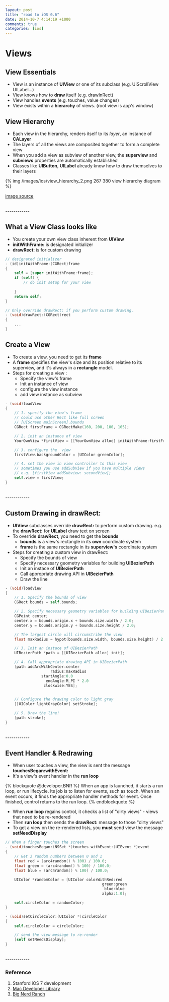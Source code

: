 ```yaml
---
layout: post
title: "road to iOS 0.6"
date: 2014-10-7 4:14:19 +1000
comments: true
categories: [ios]
---
```


# Views

## View Essentials
- View is an instance of **UIView** or one of its subclass (e.g. UIScrollView UILabel...)
- View knows how to **draw** itself (e.g. drawInRect)
- View handles **events** (e.g. touches, value changes)
- View exists within a **hierarchy** of views. (root view is app's window)

<!--more-->

## View Hierarchy
- Each view in the hierarchy, renders itself to its *layer*, an instance of **CALayer**
- The layers of all the views are composited together to form a complete view
- When you add a view as subview of another view, the **superview** and **subviews**  properties are automatically established
- Classes like **UIButton**, **UILabel** already know how to draw themselves to their layers

{% img /images/ios/view_hierarchy_2.png 267 380 view hierarchy diagram %}

[image source](http://photosynthesiis.github.io/blog/2014/03/09/ios-4/)

<br>
------------

## What a View Class looks like
- You create your own view class inherent from **UIView**
- **initWithFrame:** is designated initializer
- **drawRect:** is for custom drawing

``` objective-c what a view class looks like 
// designated initializer
- (id)initWithFrame:(CGRect)frame
{
    self = [super initWithFrame:frame];
    if (self) {
        // do init setup for your view
       
    }
    return self;
}

// Only override drawRect: if you perform custom drawing.
- (void)drawRect:(CGRect)rect
{
	...
}
```

## Create a View 
- To create a view, you need to get its **frame**
- A **frame** specifies the view's size and its position relative to its superview, and it's always in a **rectangle** model.
- Steps for creating a view : 
	- Specify the view's frame
	- Init an instance of view
	- configure the view instance
	- add view instance as subview


``` objective-c create view in view controller's loadView method 
- (void)loadView
{
	// 1. specify the view's frame
	// could use other Rect like full screen
	// [UIScreen mainScreen].bounds
	CGRect firstFrame = CGRectMake(160, 200, 100, 105);

	// 2. init an instance of view
	YourOwnView *firstView = [[YourOwnView alloc] initWithFrame:firstFrame];

	// 3. configure the  view
	firstView.backgroundColor = [UIColor greenColor];

	// 4. set the view in view controller to this view
	// sometimes you use addSubView if you have multiple views
	// e.g. [firstView addSubview: secondView];
	self.view = firstView;
}
```
<br>
------------

## Custom Drawing in drawRect:
- **UIView** subclasses override **drawRect:** to perform custom drawing. e.g. the **drawRect:** for **UILabel** draw text on screen
- To override **drawRect**, you need to get the **bounds**
	- **bounds** is a view's rectangle in its **own** coordinate system
	- **frame** is the same rectangle in its **superview's** coordinate system
- Steps for creating a custom view in drawRect:
	- Specify the bounds of view
	- Specify necessary geometry variables for building **UIBezierPath**
	- Init an instace of **UIBezierPath**
	- Call appropriate drawing API in **UIBezierPath**
	- Draw the line


``` objective-c create custom drawing in drawRect: 
- (void)loadView
{
	// 1. Specify the bounds of view
	CGRect bounds = self.bounds;

	// 2. Specify necessary geometry variables for building UIBezierPath
	CGPoint center;
	center.x = bounds.origin.x + bounds.size.width / 2.0;
	center.y = bounds.origin.y + bounds.size.height / 2.0;

	// The largest circle will circumstribe the view
	float maxRadius = hypot(bounds.size.width, bounds.size.height) / 2.0;

	// 3. Init an instace of UIBezierPath
	UIBezierPath *path = [[UIBezierPath alloc] init];

	// 4. Call appropriate drawing API in UIBezierPath
	[path addArcWithCenter:center
	                radius:maxRadius
	            startAngle:0.0
	              endAngle:M_PI * 2.0
	             clockwise:YES];
	

	// Configure the drawing color to light gray
	[[UIColor lightGrayColor] setStroke];

	// 5. Draw the line!
	[path stroke];
}
```

<br>
------------

## Event Handler & Redrawing
- When user touches a view, the view is sent the message **touchesBegan:withEvent:**
- It's a view's event handler in the **run loop**

{% blockquote @developer.BNR  %}
When an app is launched, it starts a run loop, or run lifecycle. Its job is to listen for events, such as touch. When an event occurs, it finds the appropriate handler methods for event. Once finished, control returns to the run loop.
{% endblockquote %}

- When **run loop** regains control, it checks a list of "dirty views" - views that need to be re-rendered
- Then **run loop** then sends the **drawRect:** message to those "dirty views"
- To get a view on the re-rendered lists, you **must** send view the message **setNeedDisplay**

``` objective-c implement event handler when touch begins in vew 
// When a finger touches the screen
- (void)touchesBegan:(NSSet *)touches withEvent:(UIEvent *)event
{
    // Get 3 random numbers between 0 and 1
    float red = (arc4random() % 100) / 100.0;
    float green = (arc4random() % 100) / 100.0;
    float blue = (arc4random() % 100) / 100.0;

    UIColor *randomColor = [UIColor colorWithRed:red
                                           green:green
                                            blue:blue
                                           alpha:1.0];

    self.circleColor = randomColor;
}
```

``` objective-c send view setNeedsDisplay message in accessor 
- (void)setCircleColor:(UIColor *)circleColor
{
	self.circleColor = circleColor;

	// send the view message to re-render
	[self setNeedsDisplay];
}
```

<br>
------------

### Reference
1. Stanford iOS 7 development
2. [Mac Developer Library](https://developer.apple.com/library/mac/navigation/)
3. [Big Nerd Ranch](http://www.bignerdranch.com/)